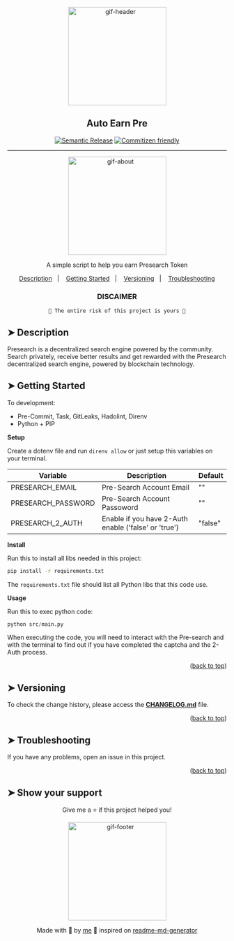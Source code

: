 <!-- BEGIN_TF_DOCS -->
<div align="center">

<a name="readme-top"></a>

<img alt="gif-header" src="https://github.com/lpsm-dev/lpsm-dev/blob/main/.github/assets/gif-header.gif" width="225"/>

<h2>Auto Earn Pre</h2>

[![Semantic Release](https://img.shields.io/badge/%20%20%F0%9F%93%A6%F0%9F%9A%80-semantic--release-e10079.svg)]()
[![Commitizen friendly](https://img.shields.io/badge/commitizen-friendly-brightgreen.svg)]()

---

<img alt="gif-about" src="https://github.com/lpsm-dev/lpsm-dev/blob/main/.github/assets/gif-about.gif" width="225"/>

<p>A simple script to help you earn Presearch Token</p>

<p>
  <a href="#-description-">Description</a>&nbsp;&nbsp;&nbsp;|&nbsp;&nbsp;&nbsp;
  <a href="#-getting-started-">Getting Started</a>&nbsp;&nbsp;&nbsp;|&nbsp;&nbsp;&nbsp;
  <a href="#-versioning-">Versioning</a>&nbsp;&nbsp;&nbsp;|&nbsp;&nbsp;&nbsp;
  <a href="#-troubleshooting-">Troubleshooting</a>
</p>

<h3>DISCAIMER</h3>

`🚨 The entire risk of this project is yours 🚨`

</div>

## ➤ Description <a name = "description"></a>

Presearch is a decentralized search engine powered by the community. Search privately, receive better results and get rewarded with the Presearch decentralized search engine, powered by blockchain technology.

## ➤ Getting Started <a name="#-getting-started"></a>

To development:

* Pre-Commit, Task, GitLeaks, Hadolint, Direnv
* Python + PIP

**Setup**

Create a dotenv file and run `direnv allow` or just setup this variables on your terminal.

| Variable                         | Description                                                              | Default                |
|----------------------------------|--------------------------------------------------------------------------|------------------------|
| PRESEARCH_EMAIL                  | Pre-Search Account Email                                                 | ""                     |
| PRESEARCH_PASSWORD               | Pre-Search Account Passoword                                             | ""                     |
| PRESEARCH_2_AUTH                 | Enable if you have 2-Auth enable ('false' or 'true')                                       | "false"                     |

**Install**

Run this to install all libs needed in this project:

```bash
pip install -r requirements.txt
```

The `requirements.txt` file should list all Python libs that this code use.

**Usage**

Run this to exec python code:

```python
python src/main.py 
```

When executing the code, you will need to interact with the Pre-search and with the terminal to find out if you have completed the captcha and the 2-Auth process.

<p align="right">(<a href="#readme-top">back to top</a>)</p>

## ➤ Versioning <a name="#-versioning"></a>

To check the change history, please access the [**CHANGELOG.md**](CHANGELOG.md) file.

<p align="right">(<a href="#readme-top">back to top</a>)</p>

## ➤ Troubleshooting <a name="#-troubleshooting"></a>

If you have any problems, open an issue in this project.

<p align="right">(<a href="#readme-top">back to top</a>)</p>

## ➤ Show your support <a name="-show-your-support"></a>

<div align="center">

Give me a ⭐️ if this project helped you!

<img alt="gif-footer" src="https://github.com/lpsm-dev/lpsm-dev/blob/main/.github/assets/yoda.gif" width="225"/>

Made with 💜 by [me](https://github.com/lpsm-dev) 👋 inspired on [readme-md-generator](https://github.com/kefranabg/readme-md-generator)
